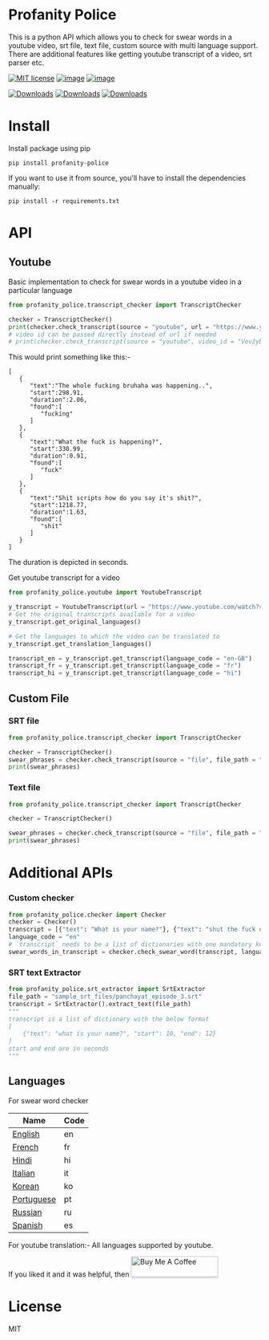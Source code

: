 # Profanity Police
This is a python API which allows you to check for swear words in a youtube video, srt file, text file, custom source with multi language support. There are additional features like getting youtube transcript of a video, srt parser etc.

[![MIT license](http://img.shields.io/badge/license-MIT-brightgreen.svg?style=flat)](http://opensource.org/licenses/MIT)  [![image](https://img.shields.io/pypi/v/profanity-police.svg)](https://pypi.org/project/profanity-police/) [![image](https://img.shields.io/pypi/pyversions/profanity-police.svg)](https://pypi.org/project/profanity-police/)

[![Downloads](https://static.pepy.tech/badge/profanity-police/week)](https://pepy.tech/project/profanity-police)
[![Downloads](https://static.pepy.tech/badge/profanity-police)](https://pepy.tech/project/profanity-police)
[![Downloads](https://static.pepy.tech/badge/profanity-police/month)](https://pepy.tech/project/profanity-police)

# Install

Install package using pip
```
pip install profanity-police
```
If you want to use it from source, you'll have to install the dependencies manually:
```
pip install -r requirements.txt
```

# API

## Youtube
Basic implementation to check for swear words in a youtube video in a particular language

```python
from profanity_police.transcript_checker import TranscriptChecker

checker = TranscriptChecker()
print(checker.check_transcript(source = "youtube", url = "https://www.youtube.com/watch?v=Vev2ybF2Z6g", language_code = "en"))
# video id can be passed directly instead of url if needed
# print(checker.check_transcript(source = "youtube", video_id = "Vev2ybF2Z6g", language_code = "hi"))
```
This would print something like this:-
```
[
   {
      "text":"The whole fucking bruhaha was happening..",
      "start":298.91,
      "duration":2.06,
      "found":[
         "fucking"
      ]
   },
   {
      "text":"What the fuck is happening?",
      "start":330.99,
      "duration":0.91,
      "found":[
         "fuck"
      ]
   },
   {
      "text":"Shit scripts how do you say it's shit?",
      "start":1218.77,
      "duration":1.63,
      "found":[
         "shit"
      ]
   }
]
```
The duration is depicted in seconds.

Get youtube transcript for a video
```python
from profanity_police.youtube import YoutubeTranscript

y_transcript = YoutubeTranscript(url = "https://www.youtube.com/watch?v=Vev2ybF2Z6g")
# Get the original transcripts available for a video
y_transcript.get_original_languages()

# Get the languages to which the video can be translated to
y_transcript.get_translation_languages()

transcript_en = y_transcript.get_transcript(language_code = "en-GB")
transcript_fr = y_transcript.get_transcript(language_code = "fr")
transcript_hi = y_transcript.get_transcript(language_code = "hi")
```

## Custom File

### SRT file
```python
from profanity_police.transcript_checker import TranscriptChecker

checker = TranscriptChecker()
swear_phrases = checker.check_transcript(source = "file", file_path = "sample_srt_files/panchayat_episode_6.srt", file_type = "srt", language_code = "en")
print(swear_phrases)
```

### Text file

```python
from profanity_police.transcript_checker import TranscriptChecker

checker = TranscriptChecker()

swear_phrases = checker.check_transcript(source = "file", file_path = "y", file_type = "txt", language_code = "en")
print(swear_phrases)
```

# Additional APIs

### Custom checker
```python
from profanity_police.checker import Checker
checker = Checker()
transcript = [{"text": "What is your name?"}, {"text": "shut the fuck up"}]
language_code = "en"
# `transcript` needs to be a list of dictionaries with one mandatory key - `text` 
swear_words_in_transcript = checker.check_swear_word(transcript, language_code)
```             
### SRT text Extractor
```python
from profanity_police.srt_extractor import SrtExtractor
file_path = "sample_srt_files/panchayat_episode_3.srt"
transcript = SrtExtractor().extract_text(file_path)
"""
transcript is a list of dictionary with the below format
[
    {"text": "what is your name?", "start": 10, "end": 12}
]
start and end are in seconds
"""
```

## Languages

For swear word checker

| Name             | Code |
| ---------------- | ---- |
| [English](en)    | en   |
| [French](fr)     | fr   |
| [Hindi](hi)      | hi   |
| [Italian](it)    | it   |
| [Korean](ko)     | ko   |
| [Portuguese](pt) | pt   |
| [Russian](ru)    | ru   |
| [Spanish](es)    | es   |

For youtube translation:-
All languages supported by youtube.

If you liked it and it was helpful, then
<a href="https://www.buymeacoffee.com/vivekkumar2696" target="_blank"><img src="https://www.buymeacoffee.com/assets/img/custom_images/orange_img.png" alt="Buy Me A Coffee" style="height: 41px !important;width: 174px !important;box-shadow: 0px 3px 2px 0px rgba(190, 190, 190, 0.5) !important;-webkit-box-shadow: 0px 3px 2px 0px rgba(190, 190, 190, 0.5) !important;" ></a>

# License
MIT
